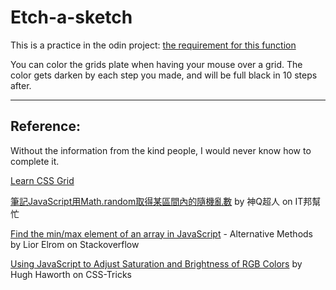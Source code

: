 # Etch-a-sketch

This is a practice in the odin project:
[the requirement for this function](https://www.theodinproject.com/paths/foundations/courses/foundations/lessons/etch-a-sketch-project)

You can color the grids plate when having your mouse over a grid. The color gets darken by each step you made, and will be full black in 10 steps after.

---

## Reference:

Without the information from the kind people, I would never know how to complete it.

[Learn CSS Grid](https://learncssgrid.com/)

[筆記JavaScript用Math.random取得某區間內的隨機亂數](https://ithelp.ithome.com.tw/articles/10197920) by 神Q超人 on IT邦幫忙

[Find the min/max element of an array in JavaScript](https://stackoverflow.com/questions/1669190/find-the-min-max-element-of-an-array-in-javascript) - Alternative Methods by Lior Elrom on Stackoverflow

[Using JavaScript to Adjust Saturation and Brightness of RGB Colors](https://css-tricks.com/using-javascript-to-adjust-saturation-and-brightness-of-rgb-colors/) by Hugh Haworth on CSS-Tricks